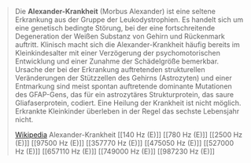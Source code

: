 > Die **Alexander-Krankheit** (Morbus Alexander) ist eine seltene Erkrankung aus der Gruppe der Leukodystrophien. Es handelt sich um eine genetisch bedingte Störung, bei der eine fortschreitende Degeneration der Weißen Substanz von Gehirn und Rückenmark auftritt. Klinisch macht sich die Alexander-Krankheit häufig bereits im Kleinkindesalter mit einer Verzögerung der psychomotorischen Entwicklung und einer Zunahme der Schädelgröße bemerkbar. Ursache der bei der Erkrankung auftretenden strukturellen Veränderungen der Stützzellen des Gehirns (Astrozyten) und einer Entmarkung sind meist spontan auftretende dominante Mutationen des GFAP-Gens, das für ein astrozytäres Strukturprotein, das saure Gliafaserprotein, codiert. Eine Heilung der Krankheit ist nicht möglich. Erkrankte Kleinkinder überleben in der Regel das sechste Lebensjahr nicht.
>
> [Wikipedia](https://de.wikipedia.org/wiki/Alexander-Krankheit)
Alexander-Krankheit
[[140 Hz (E)]]
[[780 Hz (E)]]
[[2500 Hz (E)]]
[[97500 Hz (E)]]
[[357770 Hz (E)]]
[[475050 Hz (E)]]
[[527000 Hz (E)]]
[[657110 Hz (E)]]
[[749000 Hz (E)]]
[[987230 Hz (E)]]